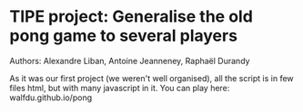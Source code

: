 # TIPE project: Generalise the old pong game to several players

Authors: Alexandre Liban, Antoine Jeanneney, Raphaël Durandy

As it was our first project (we weren't well organised), all the script is in few files html, but with many javascript in it.
You can play here:
walfdu.github.io/pong
